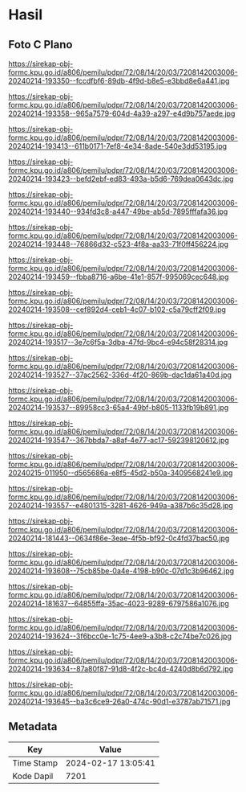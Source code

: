 # Hasil

## Foto C Plano

https://sirekap-obj-formc.kpu.go.id/a806/pemilu/pdpr/72/08/14/20/03/7208142003006-20240214-193350--fccdfbf6-89db-4f9d-b8e5-e3bbd8e6a441.jpg

https://sirekap-obj-formc.kpu.go.id/a806/pemilu/pdpr/72/08/14/20/03/7208142003006-20240214-193358--965a7579-604d-4a39-a297-e4d9b757aede.jpg

https://sirekap-obj-formc.kpu.go.id/a806/pemilu/pdpr/72/08/14/20/03/7208142003006-20240214-193413--611b0171-7ef8-4e34-8ade-540e3dd53195.jpg

https://sirekap-obj-formc.kpu.go.id/a806/pemilu/pdpr/72/08/14/20/03/7208142003006-20240214-193423--befd2ebf-ed83-493a-b5d6-769dea0643dc.jpg

https://sirekap-obj-formc.kpu.go.id/a806/pemilu/pdpr/72/08/14/20/03/7208142003006-20240214-193440--934fd3c8-a447-49be-ab5d-7895fffafa36.jpg

https://sirekap-obj-formc.kpu.go.id/a806/pemilu/pdpr/72/08/14/20/03/7208142003006-20240214-193448--76866d32-c523-4f8a-aa33-71f0ff456224.jpg

https://sirekap-obj-formc.kpu.go.id/a806/pemilu/pdpr/72/08/14/20/03/7208142003006-20240214-193459--fbba8716-a6be-41e1-857f-995069cec648.jpg

https://sirekap-obj-formc.kpu.go.id/a806/pemilu/pdpr/72/08/14/20/03/7208142003006-20240214-193508--cef892d4-ceb1-4c07-b102-c5a79cff2f09.jpg

https://sirekap-obj-formc.kpu.go.id/a806/pemilu/pdpr/72/08/14/20/03/7208142003006-20240214-193517--3e7c6f5a-3dba-47fd-9bc4-e94c58f28314.jpg

https://sirekap-obj-formc.kpu.go.id/a806/pemilu/pdpr/72/08/14/20/03/7208142003006-20240214-193527--37ac2562-336d-4f20-869b-dac1da61a40d.jpg

https://sirekap-obj-formc.kpu.go.id/a806/pemilu/pdpr/72/08/14/20/03/7208142003006-20240214-193537--89958cc3-65a4-49bf-b805-1133fb19b891.jpg

https://sirekap-obj-formc.kpu.go.id/a806/pemilu/pdpr/72/08/14/20/03/7208142003006-20240214-193547--367bbda7-a8af-4e77-ac17-592398120612.jpg

https://sirekap-obj-formc.kpu.go.id/a806/pemilu/pdpr/72/08/14/20/03/7208142003006-20240215-011950--d565686a-e8f5-45d2-b50a-3409568241e9.jpg

https://sirekap-obj-formc.kpu.go.id/a806/pemilu/pdpr/72/08/14/20/03/7208142003006-20240214-193557--e4801315-3281-4626-949a-a387b6c35d28.jpg

https://sirekap-obj-formc.kpu.go.id/a806/pemilu/pdpr/72/08/14/20/03/7208142003006-20240214-181443--0634f86e-3eae-4f5b-bf92-0c4fd37bac50.jpg

https://sirekap-obj-formc.kpu.go.id/a806/pemilu/pdpr/72/08/14/20/03/7208142003006-20240214-193608--75cb85be-0a4e-4198-b90c-07d1c3b96462.jpg

https://sirekap-obj-formc.kpu.go.id/a806/pemilu/pdpr/72/08/14/20/03/7208142003006-20240214-181637--64855ffa-35ac-4023-9289-6797586a1076.jpg

https://sirekap-obj-formc.kpu.go.id/a806/pemilu/pdpr/72/08/14/20/03/7208142003006-20240214-193624--3f6bcc0e-1c75-4ee9-a3b8-c2c74be7c026.jpg

https://sirekap-obj-formc.kpu.go.id/a806/pemilu/pdpr/72/08/14/20/03/7208142003006-20240214-193634--87a80f87-91d8-4f2c-bc4d-4240d8b6d792.jpg

https://sirekap-obj-formc.kpu.go.id/a806/pemilu/pdpr/72/08/14/20/03/7208142003006-20240214-193645--ba3c6ce9-26a0-474c-90d1-e3787ab71571.jpg


## Metadata

| Key        | Value               |
| ---------- | ------------------- |
| Time Stamp | 2024-02-17 13:05:41 |
| Kode Dapil | 7201                |



